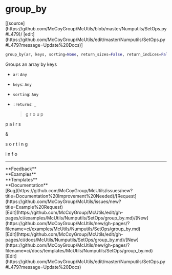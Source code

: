 # <a id="McUtils.Numputils.SetOps.group_by">group_by</a>
<div class="docs-source-link" markdown="1">
[[source](https://github.com/McCoyGroup/McUtils/blob/master/Numputils/SetOps.py#L479)/
[edit](https://github.com/McCoyGroup/McUtils/edit/master/Numputils/SetOps.py#L479?message=Update%20Docs)]
</div>

```python
group_by(ar, keys, sorting=None, return_sizes=False, return_indices=False): 
```
Groups an array by keys
  - `ar`: `Any`
    > 
  - `keys`: `Any`
    > 
  - `sorting`: `Any`
    > 
  - `:returns`: `_`
    > g
r
o
u
p
 
p
a
i
r
s
 
&
 
s
o
r
t
i
n
g
 
i
n
f
o











---


<div markdown="1" class="text-secondary">
<div class="container">
  <div class="row">
   <div class="col" markdown="1">
**Feedback**   
</div>
   <div class="col" markdown="1">
**Examples**   
</div>
   <div class="col" markdown="1">
**Templates**   
</div>
   <div class="col" markdown="1">
**Documentation**   
</div>
   <div class="col" markdown="1">
   
</div>
   <div class="col" markdown="1">
   
</div>
   <div class="col" markdown="1">
   
</div>
</div>
  <div class="row">
   <div class="col" markdown="1">
[Bug](https://github.com/McCoyGroup/McUtils/issues/new?title=Documentation%20Improvement%20Needed)/[Request](https://github.com/McCoyGroup/McUtils/issues/new?title=Example%20Request)   
</div>
   <div class="col" markdown="1">
[Edit](https://github.com/McCoyGroup/McUtils/edit/gh-pages/ci/examples/McUtils/Numputils/SetOps/group_by.md)/[New](https://github.com/McCoyGroup/McUtils/new/gh-pages/?filename=ci/examples/McUtils/Numputils/SetOps/group_by.md)   
</div>
   <div class="col" markdown="1">
[Edit](https://github.com/McCoyGroup/McUtils/edit/gh-pages/ci/docs/McUtils/Numputils/SetOps/group_by.md)/[New](https://github.com/McCoyGroup/McUtils/new/gh-pages/?filename=ci/docs/templates/McUtils/Numputils/SetOps/group_by.md)   
</div>
   <div class="col" markdown="1">
[Edit](https://github.com/McCoyGroup/McUtils/edit/master/Numputils/SetOps.py#L479?message=Update%20Docs)   
</div>
   <div class="col" markdown="1">
   
</div>
   <div class="col" markdown="1">
   
</div>
   <div class="col" markdown="1">
   
</div>
</div>
</div>
</div>